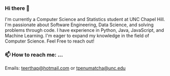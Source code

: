 ### Hi there 👋

I'm currently a Computer Science and Statistics student at UNC Chapel Hill. I'm passionate about Software Engineering, Data Science, and solving problems through code. I have experience in Python, Java, JavaScript, and Machine Learning. I'm eager to expand my knowledge in the field of Computer Science. Feel Free to reach out!

### 📫 How to reach me: ...
Emails: teerthap@hotmail.com or tpenumatcha@unc.edu


<!--
**tpenumatcha/tpenumatcha** is a ✨ _special_ ✨ repository because its `README.md` (this file) appears on your GitHub profile.

Here are some ideas to get you started:

- 🔭 I’m currently working on ...
- 🌱 I’m currently learning ...
- 👯 I’m looking to collaborate on ...
- 🤔 I’m looking for help with ...
- 💬 Ask me about ...
- 📫 How to reach me: ...
- 😄 Pronouns: ...
- ⚡ Fun fact: ...
-->
